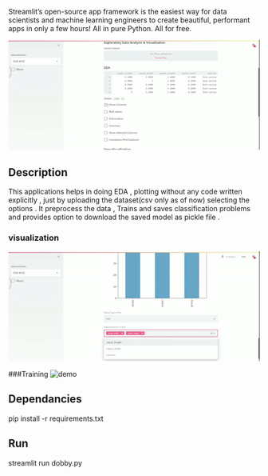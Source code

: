 Streamlit’s open-source app framework is the easiest way for data scientists and machine learning engineers to create beautiful, performant apps in only a few hours!  All in pure Python. All for free.

![demo](gifs/1.gif)

## Description
This applications helps in doing EDA , plotting  without any code written explicitly , just by uploading the dataset(csv only as of now) selecting the options .
It preprocess the data , Trains and saves classification problems and provides option to download the saved model as pickle file . 

### visualization
![demo](gifs/2.gif)

###Training
![demo](gifs/3.gif)

## Dependancies

pip install -r requirements.txt

## Run
streamlit run dobby.py
